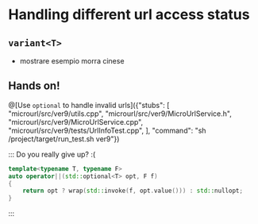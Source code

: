 # Handling different url access status

## `variant<T>`

- mostrare esempio morra cinese

## Hands on!

@[Use `optional` to handle invalid urls]({"stubs": [ 
	 "microurl/src/ver9/utils.cpp",
	 "microurl/src/ver9/MicroUrlService.h",	
	 "microurl/src/ver9/MicroUrlService.cpp",
	 "microurl/src/ver9/tests/UrlInfoTest.cpp",
	],
	"command": "sh /project/target/run_test.sh ver9"})

	
::: Do you really give up? :(


```cpp
template<typename T, typename F>
auto operator||(std::optional<T> opt, F f)
{
	return opt ? wrap(std::invoke(f, opt.value())) : std::nullopt;
}
```
:::